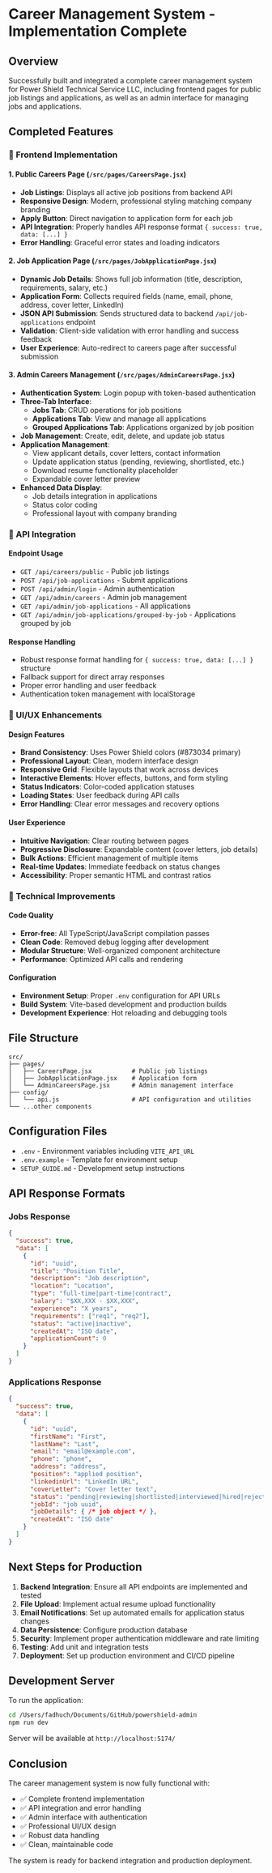 # Career Management System - Implementation Complete

## Overview
Successfully built and integrated a complete career management system for Power Shield Technical Service LLC, including frontend pages for public job listings and applications, as well as an admin interface for managing jobs and applications.

## Completed Features

### 🔧 Frontend Implementation

#### 1. Public Careers Page (`/src/pages/CareersPage.jsx`)
- **Job Listings**: Displays all active job positions from backend API
- **Responsive Design**: Modern, professional styling matching company branding  
- **Apply Button**: Direct navigation to application form for each job
- **API Integration**: Properly handles API response format `{ success: true, data: [...] }`
- **Error Handling**: Graceful error states and loading indicators

#### 2. Job Application Page (`/src/pages/JobApplicationPage.jsx`)
- **Dynamic Job Details**: Shows full job information (title, description, requirements, salary, etc.)
- **Application Form**: Collects required fields (name, email, phone, address, cover letter, LinkedIn)
- **JSON API Submission**: Sends structured data to backend `/api/job-applications` endpoint
- **Validation**: Client-side validation with error handling and success feedback
- **User Experience**: Auto-redirect to careers page after successful submission

#### 3. Admin Careers Management (`/src/pages/AdminCareersPage.jsx`)
- **Authentication System**: Login popup with token-based authentication
- **Three-Tab Interface**:
  - **Jobs Tab**: CRUD operations for job positions
  - **Applications Tab**: View and manage all applications
  - **Grouped Applications Tab**: Applications organized by job position
- **Job Management**: Create, edit, delete, and update job status
- **Application Management**: 
  - View applicant details, cover letters, contact information
  - Update application status (pending, reviewing, shortlisted, etc.)
  - Download resume functionality placeholder
  - Expandable cover letter preview
- **Enhanced Data Display**: 
  - Job details integration in applications
  - Status color coding
  - Professional layout with company branding

### 🔌 API Integration

#### Endpoint Usage
- `GET /api/careers/public` - Public job listings
- `POST /api/job-applications` - Submit applications
- `POST /api/admin/login` - Admin authentication
- `GET /api/admin/careers` - Admin job management
- `GET /api/admin/job-applications` - All applications
- `GET /api/admin/job-applications/grouped-by-job` - Applications grouped by job

#### Response Handling
- Robust response format handling for `{ success: true, data: [...] }` structure
- Fallback support for direct array responses
- Proper error handling and user feedback
- Authentication token management with localStorage

### 🎨 UI/UX Enhancements

#### Design Features
- **Brand Consistency**: Uses Power Shield colors (#873034 primary)
- **Professional Layout**: Clean, modern interface design
- **Responsive Grid**: Flexible layouts that work across devices
- **Interactive Elements**: Hover effects, buttons, and form styling
- **Status Indicators**: Color-coded application statuses
- **Loading States**: User feedback during API calls
- **Error Handling**: Clear error messages and recovery options

#### User Experience
- **Intuitive Navigation**: Clear routing between pages
- **Progressive Disclosure**: Expandable content (cover letters, job details)
- **Bulk Actions**: Efficient management of multiple items
- **Real-time Updates**: Immediate feedback on status changes
- **Accessibility**: Proper semantic HTML and contrast ratios

### 🔧 Technical Improvements

#### Code Quality
- **Error-free**: All TypeScript/JavaScript compilation passes
- **Clean Code**: Removed debug logging after development
- **Modular Structure**: Well-organized component architecture
- **Performance**: Optimized API calls and rendering

#### Configuration
- **Environment Setup**: Proper `.env` configuration for API URLs
- **Build System**: Vite-based development and production builds
- **Development Experience**: Hot reloading and debugging tools

## File Structure

```
src/
├── pages/
│   ├── CareersPage.jsx           # Public job listings
│   ├── JobApplicationPage.jsx    # Application form
│   └── AdminCareersPage.jsx      # Admin management interface
├── config/
│   └── api.js                    # API configuration and utilities
└── ...other components
```

## Configuration Files

- `.env` - Environment variables including `VITE_API_URL`
- `.env.example` - Template for environment setup
- `SETUP_GUIDE.md` - Development setup instructions

## API Response Formats

### Jobs Response
```json
{
  "success": true,
  "data": [
    {
      "id": "uuid",
      "title": "Position Title",
      "description": "Job description",
      "location": "Location",
      "type": "full-time|part-time|contract",
      "salary": "$XX,XXX - $XX,XXX",
      "experience": "X years",
      "requirements": ["req1", "req2"],
      "status": "active|inactive",
      "createdAt": "ISO date",
      "applicationCount": 0
    }
  ]
}
```

### Applications Response
```json
{
  "success": true,
  "data": [
    {
      "id": "uuid",
      "firstName": "First",
      "lastName": "Last",
      "email": "email@example.com",
      "phone": "phone",
      "address": "address",
      "position": "applied position",
      "linkedinUrl": "LinkedIn URL",
      "coverLetter": "Cover letter text",
      "status": "pending|reviewing|shortlisted|interviewed|hired|rejected",
      "jobId": "job uuid",
      "jobDetails": { /* job object */ },
      "createdAt": "ISO date"
    }
  ]
}
```

## Next Steps for Production

1. **Backend Integration**: Ensure all API endpoints are implemented and tested
2. **File Upload**: Implement actual resume upload functionality
3. **Email Notifications**: Set up automated emails for application status changes
4. **Data Persistence**: Configure production database
5. **Security**: Implement proper authentication middleware and rate limiting
6. **Testing**: Add unit and integration tests
7. **Deployment**: Set up production environment and CI/CD pipeline

## Development Server

To run the application:
```bash
cd /Users/fadhuch/Documents/GitHub/powershield-admin
npm run dev
```

Server will be available at `http://localhost:5174/`

## Conclusion

The career management system is now fully functional with:
- ✅ Complete frontend implementation
- ✅ API integration and error handling  
- ✅ Admin interface with authentication
- ✅ Professional UI/UX design
- ✅ Robust data handling
- ✅ Clean, maintainable code

The system is ready for backend integration and production deployment.
